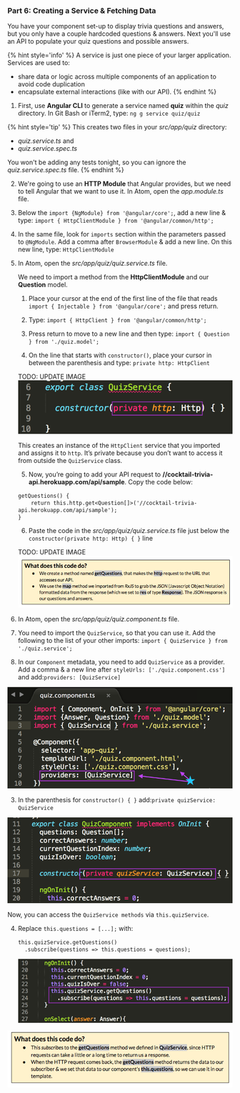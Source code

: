 ### Part 6: Creating a Service & Fetching Data

You have your component set-up to display trivia questions and answers, but you only have a couple hardcoded questions & answers. Next you'll use an API to populate your quiz questions and possible answers.

{% hint style='info' %}
A service is just one piece of your larger application. Services are used to:
* share data or logic across multiple components of an application to avoid code duplication
* encapsulate external interactions (like with our API).
{% endhint %}

1. First, use **Angular CLI** to generate a service named **quiz** within the _quiz_ directory. In Git Bash or iTerm2, type: `ng g service quiz/quiz`

  {% hint style='tip' %}
This creates two files in your _src/app/quiz_ directory:
  * _quiz.service.ts_ and
  * _quiz.service.spec.ts_

You won't be adding any tests tonight, so you can ignore the _quiz.service.spec.ts_ file.
  {% endhint %}

2. We're going to use an **HTTP Module** that Angular provides, but we need to tell Angular that we want to use it. In Atom, open the _app.module.ts_ file.

  1. Below the `import {NgModule} from '@angular/core';`, add a new line & type:
  `import { HttpClientModule } from '@angular/common/http';`

  2. In the same file, look for `imports` section within the parameters passed to `@NgModule`. Add a comma after `BrowserModule` & add a new line. On this new line, type: `HttpClientModule`

2.  In Atom, open the _src/app/quiz/quiz.service.ts_ file.

    We need to import a method from the **HttpClientModule** and our **Question** model.

    1. Place your cursor at the end of the first line of the file that reads `import { Injectable } from '@angular/core';` and press return.

    2. Type: `import { HttpClient } from '@angular/common/http';`

    3. Press return to move to a new line and then type: `import { Question } from './quiz.model';`

    4. On the line that starts with `constructor()`, place your cursor in between the parenthesis and type: `private http: HttpClient`

    TODO: UPDATE IMAGE
    ![](/images/image27.png)

    This creates an instance of the `HttpClient` service that you imported and assigns it to `http`. It’s private because you don’t want to access it from outside the `QuizService` class.

    5. Now, you’re going to add your API request to **//cocktail-trivia-api.herokuapp.com/api/sample**. Copy the code below:

    ```
    getQuestions() {
  		return this.http.get<Question[]>('//cocktail-trivia-api.herokuapp.com/api/sample');
  	}
    ```

    6. Paste the code in the _src/app/quiz/quiz.service.ts_ file just below the `constructor(private http: Http) { }` line

    TODO: UPDATE IMAGE
    ![](../images/26.png)

9.  In Atom, open the _src/app/quiz/quiz.component.ts_ file.

  1.  You need to import the `QuizService`, so that you can use it. Add the following to the list of your other imports: `import { QuizService } from './quiz.service';`

  2.  In our `Component` metadata, you need to add `QuizService` as a provider. Add a comma & a new line after `styleUrls: ['./quiz.component.css']` and add:`providers: [QuizService]`

  ![](/images/image22.png)

  3. In the parenthesis for `constructor() { }` add:`private quizService: QuizService`

  ![](/images/image48.png)

  Now, you can access the `QuizService methods` via `this.quizService`.

4.  Replace `this.questions = [...];` with:
    ```
    this.quizService.getQuestions()
      .subscribe(questions => this.questions = questions);
    ```

    ![](/images/image13.png)

![](../images/27.png)
